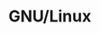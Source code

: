 # GNU/Linux

<html>
<head>
    <style>
        .arch-banner {
            width: 100%;
            background-color: #333333;
            border-radius: 8px;
            padding: 16px;
            display: flex;
            align-items: center;
            font-family: Arial, sans-serif;
        }
        
        .arch-text {
            color: white;
            font-size: 14px;
        }

        .btw-text {
            color: #3392CE;
            font-size: 30px;
            margin-right: 8px;
            font-weight: bold;
        }
        .arch-logo {
            width: 8rem;
            margin-right: 8px;
        }
    </style>
</head>
<body>
    <div class="arch-banner">
        <span class="arch-text">进来啥都别说，先一起喊：</span>
        <span class="btw-text">BTW I use</span>
        <img 
            src="https://www.archlinuxcn.org/wp-content/themes/askin2010/archlogo.8a05bc7f6cd1.svg" 
            alt="Arch Linux Logo" 
            class="arch-logo"
        />
        <span class="arch-text"></span>
    </div>
</body>
</html>

> ## 如果你不知道标题是什么意思：
> [什么是Linux？](https://www.runoob.com/linux/linux-intro.html)

---
## 我属于哪类 Linux 用户？
首先要声明的是，我们讨论的**不是**将操作系统作为玩具的Hyprland用户/平铺管理器用户。在Linux桌面领域，胡桃酱只是**用户**而不是开发者，所以本文中的所有内容都**没有**经过正确性的确认，仅凭借**个人理解**编写。  


下面展示我的配置：
{{ asciinema("https://114514.zroevn.cn/imgs/arch_neofetch.cast") }}
[Budgie](https://buddiesofbudgie.org)是我认为最**不折腾**的桌面环境。窗口管理器只拥有较少的用户设置项目，大部分默认设置都可以保留。 **我对我的桌面环境的 customize 仅包含配色主题，壁纸，dock 栏。**   
*暴论：那些折腾平铺式桌面管理器的都是日常只需要开一个浏览器、一个终端和一个即时通讯软件的用户。由于我的窗口管理需求较为复杂（尤其是Unity编辑器），我只能使用传统的窗口管理。*

<p style="color:#E34092;">下面的文章部分都包含一个前提：我们将操作系统视作一种工具，而不是玩具。Linux 桌面不是 Linux 服务器运维，我使用 Linux 桌面不代表我会使用各种网络安全工具和服务器配置工具。</p>
---

## ArchLinux 受到的误解
如果你在各种 SNS 上刷到过 Arch Linux 相关的推文或是视频，会发现这个distro往往被塑造成一个十分麻烦，十分折腾的系统。然而Arch实际上从安装到使用和维护都是一个十分**懒人向**的，**实用主义**的 distro。
#### 安装到底麻不麻烦？
一直以来，大家首先喜欢吐槽的就是Arch的安装程序——实际上桌面操作系统的安装无非就是那么**几个步骤***（分区，创建文件系统，写入文件，设置时区、本地化、网络、添加引导项，创建用户）*。  
造成这种「**错觉**」的原因就是：Wizard 类安装程序相当于将文档和用户选项进行了**一一对应**的展示，而 Archiso 则建议在**另一台**设备上**阅读文档**来进行安装。
#### 安装后的配置有多方便？
众所周知，**大部分**操作系统在安装后还需要进行大量的配置才能满足日常使用需求。实际上在开始添加自己的软件**之前**，Windows 就已经变得相当麻烦：
> 根据我的个人经验，Windows 11 全新安装后的步骤大概有：  
> 1. 改回经典右键菜单（需要查找资料完成）  
> 2. 禁用小组件等无用服务（减少打扰和广告）  
> 3. 将C盘中用户家目录的所有目录迁移到其他盘符  
> 4. 更新winget，安装和配置 PowerShell7，安装 scoop（方便管理软件）  
> 5. 激活  

即便如此，任务管理器仍然充斥着大量我们不认识的进程，可能需要随着对我们造成影响再逐个禁用服务。  
而这是全新安装的 ArchLinux 的`pstree`：
``` bash
❯ pstree
systemd─┬─NetworkManager──4*[{NetworkManager}]
        ├─dbus-broker-lau──dbus-broker
        ├─login──zsh──pstree
        ├─systemd──(sd-pam)
        ├─systemd-hostnam
        ├─systemd-journal
        ├─systemd-logind
        ├─systemd-timesyn──{systemd-timesyn}
        ├─systemd-udevd
        └─systemd-userdbd──3*[systemd-userwor]
```
一目了然，我们可以知道**所有**进程的作用，且全部都是**必要**进程，**不需要**做任何清理，可以直接开始在此基础上进行「创作」：直接开始安装自己需要的软件，主题，服务。并且在接下来的使用中，你可以确保 pstree 中的**所有**进程都是我们认识的——都是我们**亲自** start 或者 enable 的。**不可能无故出现自己不认识的进程和文件：这才是「电脑真正属于自己」的感觉。**
#### 滚动更新到底会不会挂？
说什么都没用，从2023年12月30日到现在我的系统总共滚挂过**0次**，在社区公告的提醒下手动介入过2次。*(我没有定期更新系统的习惯，只会在安装新的软件包前[阅读社区公告](https://archlinux.org/news/)并进行一次系统更新。)*

{{ asciinema("https://114514.zroevn.cn/imgs/arch_first_install_time.cast") }}

---

## 为什么我选择Linux作为主力系统？
对于这个问题，说实话我并**不想要**从“自由软件”等等十分高大上的哲学或者“隐私安全”等这些我们大陆用户根本不配拥有的权利这样的角度去编写一些看起来十分正确但又没有说服力的理由（个人观点）。作为每天都要在身边陪伴自己战斗的工具，**「好用」**一定是最为重要的特性。
### 在使用计算机时，我会在意什么？
* 操作系统不应该在我将计算机闲置（没有进行键鼠输入）的时候，在我**不知情**的情况下**创建进程**（或是突然使系统进程开始活跃），占用资源导致发热，噪音和能耗。
* 在命令行中启动，运行和奔溃应用程序时应当**输出有效的日志**。【方便 debug 和环境配置检查。】
* 非系统工具类应用程序（携带版应用程序除外）在运行时**不应该**有权限在用户的家目录以外的位置（例如软件的安装目录）创建和修改文件。【即使重新安装应用程序，乃至整个系统，用户的 config 都还是重装之前的样子；而当应用程序运行出现问题需要重置时，只需要删除它的 config 目录即可】
* 应用程序应该在需要管理员权限进行操作时**说明原因**并请求对于单个操作的**临时提权**，**不应该**直接以管理员身份运行。
* 用户应当能够通过系统目录的文件名反向查询到其属于哪个软件包。【将系统级目录抽象成一个一个的软件包，尽可能减少用户手动进行逐个文件的管理】
* 当系统出现错误时，用户可以通过对其中**某一部分**重新配置以进行修复。【完整的重装系统会需要**数以月计**的时间来恢复到自己曾经熟悉的环境】

#### 软件包管理
{{ asciinema("https://114514.zroevn.cn/imgs/paru_Syu.cast") }}
包管理方面我并不想要吹aur，因为 aur 和 scoop 的**都不缺软件包**。但Windows的软件管理策略仍然存在很多**不方便不合理**的地方：即使是使用了包管理器也是打开安装程序然后让安装程序自己处理软件的安装，有时还不能静默安装，需要弹出 UAC 手动授权并手动点击下一步安装，安装过程也非常不透明等等：

| **对比维度** | **Windows安装器** | **Linux包管理器** |
| -------- | -------- | -------- |
| **安装方式** | 单个 exe 或 msi 文件，需要手动点下一步，**天朝软件**还要避开各种自启动陷阱或捆绑安装。<br> （你根本不知道他会对你的系统做出什么修改‼️）（有些环境变量还要自己加） | 包管理器输入软件名称直接安装/更新，**无需**人工干预 <br> 包管理器只负责复制文件和运行hook，这也使得系统级目录有一个统一的管理器在管理，而不是安装器各管各的|
| **依赖管理** | 依赖关系需安装器自行处理，部分场景还要去微软官网自己找（如VC++运行库、.NET框架）。 | 包管理器自动解析并安装依赖 |
| **更新机制** | 软件自己检查更新，然后自己更新自己 | 包管理器统一更新 |

不知道安装器和卸载器会对系统做出什么样的修改这一点，其实最大的问题不在于安全性（对我来说），而是在于**出了问题不方便修复**，容易增加很多不必要的**系统重装**——*一些软件安装上之后，卸载掉，就**再也**安装不上了，你也**无法**把系统恢复到原状 因为你不知道安装器对你的系统做出了什么修改；而linux可以很轻松的让一款软件的所有痕迹**完全消失**，在包管理器和用户 config 目录的帮助下*  
久而久之，经过各种软件的安装，卸载，再安装不同的版本这样的流程下来，Windows就会变得**越来越乱**，不知道系统里存了多久之前的**历史遗留文件**；而 Linux 包管理器则可以做到**逻辑上**的「**装多少删多少**」，系统几乎一直和新的一样。  
补充：最近因为学习嵌入式开发而有在使用 Windows ，还发现某些软件下载之前还需要在官网上注册登录，填写个人信息，订阅邮件广告，然后才能把 exe 安装包的下载链接给我（安装时还是要选一遍同意协议）。**这是我近几年来在装软件这件事上消耗时间最长的一次（部分 Windows 商业软件并不能收入包管理器中）**。

#### 配置文件管理
在Linux下，`~/.config`等文件夹包含了**所有**的用户级配置文件——也称为 dotfile。可以说，dotfile就是你对应用程序进行的**所有**设置：当你需要迁移系统时（例如更换了计算机或重新安装了系统），只需要迁移你的`~/`和`/etc`中修改过的配置文件，就可以把**一切**都恢复到原本的样子（包括桌面环境的控件布局，各种包管理器的镜像源，neovim 插件等等）
{{ asciinema("https://114514.zroevn.cn/imgs/ls_config.cast") }}
 
实际上由于我们可以轻松的了解到 Linux 运行细节，所以我们可以在系统损坏时针对损坏的部分进行重装和修复（例如桌面环境，grub 引导），而不用重装整个系统。所以几乎遇不到“重新安装了系统”的情况。  
（Windows下我无法迁移`Local`,`LocalLow`,`Roaming`,`ProgramData`，甚至无法看懂这些目录下的部分文件来源）
#### 零打扰
在**科技巨头**的控制下，你的系统可以**随时**被插入他们想要的信息，或随时打扰你的工作。
>  Windows 11 测试版中，**广告**出现在**资源管理器**中。Windows 10 也曾在**开始菜单**里出现过类似系统更新推送的广告选项，点击后会打开京东购物页面，其资源管理器里还有 OneDrive 云存储的广告，锁屏界面、Edge 浏览器、任务栏上也**都曾有过广告**。  
> 由于 Windows 10 将于 2025 年 10 月 14 日结束支持，微软为促使用户升级到 Windows 11，在 Windows 10 也曾弹出过**全屏**更新广告——用户若想拒绝升级，需找到并点击**屏幕底部**的 “保留 Windows 10” 链接，但点击后**不会**直接返回桌面，而是会依次打开 “介绍 Windows 11” 等页面**继续推广**，通常需**五步操作**才能最终关闭。


ArchLinux的维护策略使得整个系统的不同部分完全由不同的组织开发和维护——完全不可能被某个组织控制。就连系统更新需要手动干预也只能通过在[官网](https://archlinux.org/)发布通知的形式告诉用户。

#### 后台服务
最近(2025.7)我购买了一台新的游戏本，预装了家庭版 Windows11 。经过我短暂的使用，（为了避免自动运行搜索索引，已经禁用了 Windows Search 服务）而目前还是遇到了一些**高占用**的后台服务，例如“ Microsoft 恶意软件删除程序”。并不是觉得这类服务不应该存在（其实用处应该不大吧？），但是当我几分钟没有对电脑进行输入操作的时候，这类进程就会**将单个 CPU 核心拉满**到 100% 的占用，导致游戏本产生**超大的噪音**，多少会对我本人或大家造成一定的**打扰**。然而在我实际使用下，ArchLinux 不仅可以在闲置的时候实现 0% 的 CPU 占用，即使是系统更新时安装 DKMS 内核模块也**不会**造成如此大的噪音。  


经过近期的实际使用，我发现 Windows 会在闲置时产生更大的噪音，而Linux在开着一个30多个网页的浏览器，两个VSCode,十多个终端的情况下，闲置一段时间（不熄屏）可能会直接让风扇关闭，同时只会产生超低的功耗。

## 我现在的启动项配置
即使ArchLinux更适合作为主力系统，Windows也有自己不可替代的优势：游戏多。目前我的配置是由grub引导，ArchLinux作为第一启动项，Windows作为第三启动项——Windows进入系统登录后会自动启动Steam大屏幕模式（把Windows作为游戏主机使用）。如果在Windows启动前打开电视，Steam大屏幕模式将会自动在电视上启动，方便直接用游戏手柄控制电脑。

在前文中也有提到，ArchLinux 在系统出现问题时**不需要**重装整个系统，可以使用 Live 系统中进行修复。而 Archiso LiveUSB 系统与正常安装的 ArchLinux 在进行系统修复方面的一个主要的区别就是拥有`pacstrap`和`arch-chroot`这类安装工具 scripts 。而这些 scripts 刚好属于一个软件包：`arch-install-scripts`。因此，我只需要在我的硬盘上创建一个较小的分区，然后安装一个只包含基础系统和`arch-install-scripts`软件包的 ArchLinux 就可以无需u盘也能轻松进行系统调试和修复了。  
（实际上安装这个备用系统的过程本身也**不需要**使用u盘，下面是我使用主力系统在**同一块硬盘的其他分区**上安装备用系统的全过程：
```bash
sudo cfdisk /dev/nvme0n1
sudo mkfs.ext4 /dev/nvme1n1p8
sudo mount /dev/nvme0n1p8 /mnt
sudo pacstrap /mnt linux linux-firmware networkmanager sudo zsh base
sudo genfstab -U /mnt > /mnt/etc/fstab
```
至此，**新系统已经安装完毕**，接下来到系统内部进行时区，设备名，用户等基础配置:
```bash
# 设置设备名
echo 设备名 > /etc/hostname
echo 127.0.0.1 localhost > /etc/hosts
echo ::1 localhost >> /etc/hosts
echo 127.0.0.1 设备名.localdomain 设备名 >> /etc/hosts

ln -sf /usr/share/zoneinfo/Asia/Shanghai /etc/localtime # 设置时区
vim /etc/locale.gen # 添加 en_US.UTF-8 UTF-8 和 zh_CN.UTF-8 UTF-8
locale-gen
echo 'LANG=en_US.UTF-8'  > /etc/locale.conf

# 创建用户
useradd -m -G wheel -s /bin/bash 用户名
passwd 用户名 # 设置密码
```
至此，新系统基础信息已经设置完毕，只需要将新系统添加到启动菜单就可以重启进入系统啦！
```bash
exit
grub-mkconfig -o /boot/grub/grub.cfg
```
![我的Grub页面](https://raw.gitcode.com/hutao_zyf/blog_assets/raw/main/imgs/5345490099fdfd1a9c2662b35fe52167.jpg)
---

## 如果你也想试试ArchLinux？
Arch拥有桌面distro中最活跃的社区和最完整的文档，它们可以帮你解决入坑使用遇到的全部问题：  

* [阅读文档](https://wiki.archlinuxcn.org/wiki/%E9%A6%96%E9%A1%B5)  
* [访问社区](https://bbs.archlinux.org)





